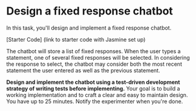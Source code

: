 # Design a fixed response chatbot

In this task, you'll design and implement a fixed response chatbot. 

[Starter Code] (link to starter code with Jasmine set up)

The chatbot will store a list of fixed responses. When the user types a statement, one of several fixed responses will be selected. In considering the response to select, the chatbot may consider both the most recent statement the user entered as well as the previous statement.

**Design and implement the chatbot using a test-driven development strategy of writing tests before implementing.** Your goal is to build a working implementation and to craft a clear and easy to maintain design. You have up to 25 minutes. Notify the experimenter when you're done.
